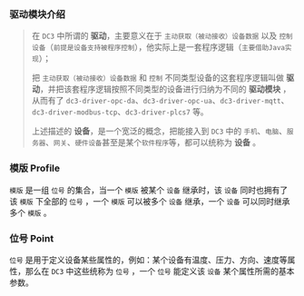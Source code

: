 ### 驱动模块介绍

> 在 `DC3` 中所谓的 **驱动**，主要意义在于 `主动获取（被动接收）设备数据` 以及 `控制设备`（`前提是设备支持被程序控制`），他实际上是一套程序逻辑（`主要借助Java实现`）；
>
> 把 `主动获取（被动接收）设备数据` 和 `控制` 不同类型设备的这套程序逻辑叫做 **驱动**，并把该套程序逻辑按照不同类型的设备进行归纳为不同的 **驱动模块**
> ，从而有了 `dc3-driver-opc-da`、`dc3-driver-opc-ua`、`dc3-driver-mqtt`、`dc3-driver-modbus-tcp`、`dc3-driver-plcs7` 等。
>
> 上述描述的 **设备**，是一个宽泛的概念，把能接入到 `DC3` 中的 `手机`、`电脑`、`服务器`、`网关`、`硬件设备`甚至是某个`软件程序`等，都可以统称为 **设备** 。

### 模版 Profile

`模版` 是一组 `位号` 的集合，当一个 `模版` 被某个 `设备` 继承时，该 `设备` 同时也拥有了该 `模版` 下全部的 `位号` ，一个 `模版` 可以被多个 `设备` 继承，一个 `设备`
可以同时继承多个 `模版` 。

### 位号 Point

`位号` 是用于定义设备某些属性的，例如：某个设备有温度、压力、方向、速度等属性，那么在 `DC3` 中这些统称为 `位号` ，一个 `位号` 能定义该 `设备` 某个属性所需的基本参数。

